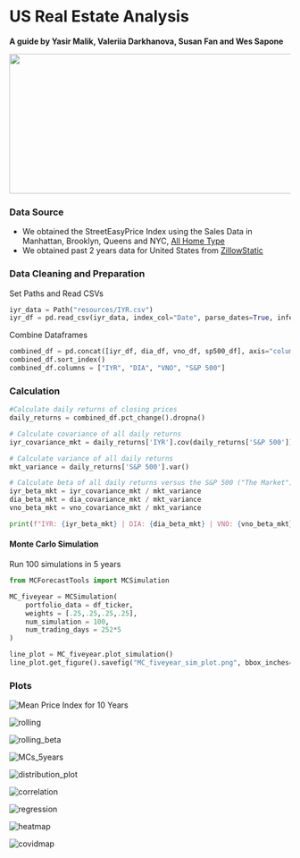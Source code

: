 # US Real Estate Analysis 
**A guide by Yasir Malik, Valeriia Darkhanova, Susan Fan and Wes Sapone**

<img src="/image/1.jpg" width="550" height="250" align=" center">

### **Data Source**

- We obtained the StreetEasyPrice Index using the Sales Data in Manhattan, Brooklyn, Queens and NYC, [All Home Type](https://streeteasy.com/blog/data-dashboard/?agg=Index&metric=StreetEasy%20Price%20Index&type=Sales&bedrooms=Any%20Bedrooms&property=Any%20Property%20Type&minDate=2010-01-01&maxDate=2020-12-01&area=Flatiron,Brooklyn%20Heights)
- We obtained past 2 years data for United States from [ZillowStatic](https://files.zillowstatic.com/research/public_v2/zhvi/Metro_zhvi_uc_sfrcondo_tier_0.33_0.67_sm_sa_mon.csv)


### **Data Cleaning and Preparation**

Set Paths and Read CSVs
```python
iyr_data = Path("resources/IYR.csv")
iyr_df = pd.read_csv(iyr_data, index_col="Date", parse_dates=True, infer_datetime_format=True)
```
Combine Dataframes
```python
combined_df = pd.concat([iyr_df, dia_df, vno_df, sp500_df], axis="columns", join="inner")
combined_df.sort_index()
combined_df.columns = ["IYR", "DIA", "VNO", "S&P 500"]
```

### **Calculation**

```python
#Calculate daily returns of closing prices
daily_returns = combined_df.pct_change().dropna()

# Calculate covariance of all daily returns
iyr_covariance_mkt = daily_returns['IYR'].cov(daily_returns['S&P 500'])

# Calculate variance of all daily returns
mkt_variance = daily_returns['S&P 500'].var()

# Calculate beta of all daily returns versus the S&P 500 ("The Market")
iyr_beta_mkt = iyr_covariance_mkt / mkt_variance
dia_beta_mkt = dia_covariance_mkt / mkt_variance
vno_beta_mkt = vno_covariance_mkt / mkt_variance

print(f"IYR: {iyr_beta_mkt} | DIA: {dia_beta_mkt} | VNO: {vno_beta_mkt}")
```
#### **Monte Carlo Simulation**
Run 100 simulations in 5 years
```python
from MCForecastTools import MCSimulation

MC_fiveyear = MCSimulation(
    portfolio_data = df_ticker,
    weights = [.25,.25,.25,.25],
    num_simulation = 100,
    num_trading_days = 252*5
)

line_plot = MC_fiveyear.plot_simulation()
line_plot.get_figure().savefig("MC_fiveyear_sim_plot.png", bbox_inches="tight")
```
### **Plots**

![Mean Price Index for 10 Years](image/price_index.png)

![rolling](image/rolling.png)

![rolling_beta](image/rolling_beta.png)

![MCs_5years](image/MC_fiveyear_sim_plot.png)

![distribution_plot](image/distribution_plot.png)

![correlation](image/correlation.png)

![regression](image/regression.png)

![heatmap](image/heatmap.png)

![covidmap](image/covidmap.png)
